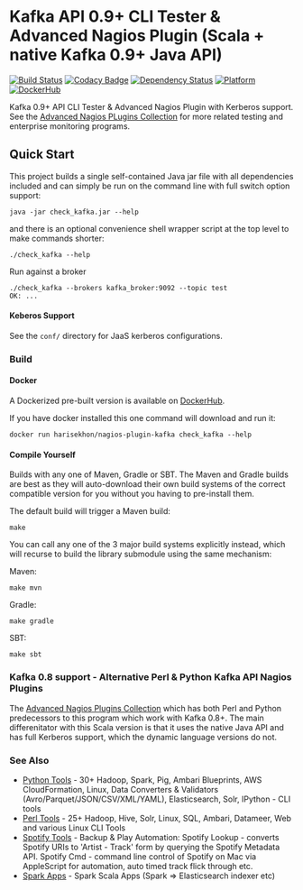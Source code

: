 Kafka API 0.9+ CLI Tester & Advanced Nagios Plugin (Scala + native Kafka 0.9+ Java API)
==============================
[![Build Status](https://travis-ci.org/HariSekhon/nagios-plugin-kafka.svg?branch=master)](https://travis-ci.org/HariSekhon/nagios-plugin-kafka)
[![Codacy Badge](https://api.codacy.com/project/badge/Grade/de500bf4f90d401ba5c98ed903c8a612)](https://www.codacy.com/app/harisekhon/nagios-plugin-kafka)
[![Dependency Status](https://www.versioneye.com/user/projects/57616d340a82b200276f6669/badge.svg)](https://www.versioneye.com/user/projects/57616d340a82b200276f6669)
[![Platform](https://img.shields.io/badge/platform-Linux%20%7C%20OS%20X-blue.svg)](https://github.com/harisekhon/nagios-plugin-kafka)
[![DockerHub](https://img.shields.io/badge/docker-available-blue.svg)](https://hub.docker.com/r/harisekhon/nagios-plugins/)

Kafka 0.9+ API CLI Tester & Advanced Nagios Plugin with Kerberos support. See the [Advanced Nagios PLugins Collection](https://github.com/harisekhon/nagios-plugins) for more related testing and enterprise monitoring programs.

## Quick Start

This project builds a single self-contained Java jar file with all dependencies included and can simply be run on the command line with full switch option support:
```
java -jar check_kafka.jar --help
```

and there is an optional convenience shell wrapper script at the top level to make commands shorter:
```
./check_kafka --help
```

Run against a broker
```
./check_kafka --brokers kafka_broker:9092 --topic test
OK: ...
```

#### Keberos Support

See the ```conf/``` directory for JaaS kerberos configurations.

### Build

#### Docker

A Dockerized pre-built version is available on [DockerHub](https://hub.docker.com/r/harisekhon/nagios-plugin-kafka).

If you have docker installed this one command will download and run it:
```
docker run harisekhon/nagios-plugin-kafka check_kafka --help
```

#### Compile Yourself

Builds with any one of Maven, Gradle or SBT. The Maven and Gradle builds are best as they will auto-download their own build systems of the correct compatible version for you without you having to pre-install them.

The default build will trigger a Maven build:
```
make
```

You can call any one of the 3 major build systems explicitly instead, which will recurse to build the library submodule using the same mechanism:

Maven:
```
make mvn
```

Gradle:
```
make gradle
```

SBT:
```
make sbt
```

### Kafka 0.8 support - Alternative Perl & Python Kafka API Nagios Plugins

The [Advanced Nagios Plugins Collection](https://github.com/harisekhon/nagios-plugins) which has both Perl and Python predecessors to this program which work with Kafka 0.8+. The main differenitator with this Scala version is that it uses the native Java API and has full Kerberos support, which the dynamic language versions do not.

### See Also

- [Python Tools](https://github.com/harisekhon/pytools) - 30+ Hadoop, Spark, Pig, Ambari Blueprints, AWS CloudFormation, Linux, Data Converters & Validators (Avro/Parquet/JSON/CSV/XML/YAML), Elasticsearch, Solr, IPython - CLI tools
- [Perl Tools](https://github.com/harisekhon/tools) - 25+ Hadoop, Hive, Solr, Linux, SQL, Ambari, Datameer, Web and various Linux CLI Tools
- [Spotify Tools](https://github.com/harisekhon/spotify-tools) - Backup & Play Automation: Spotify Lookup - converts Spotify URIs to 'Artist - Track' form by querying the Spotify Metadata API. Spotify Cmd - command line control of Spotify on Mac via AppleScript for automation, auto timed track flick through etc.
- [Spark Apps](https://github.com/harisekhon/spark-apps) - Spark Scala Apps (Spark => Elasticsearch indexer etc)
